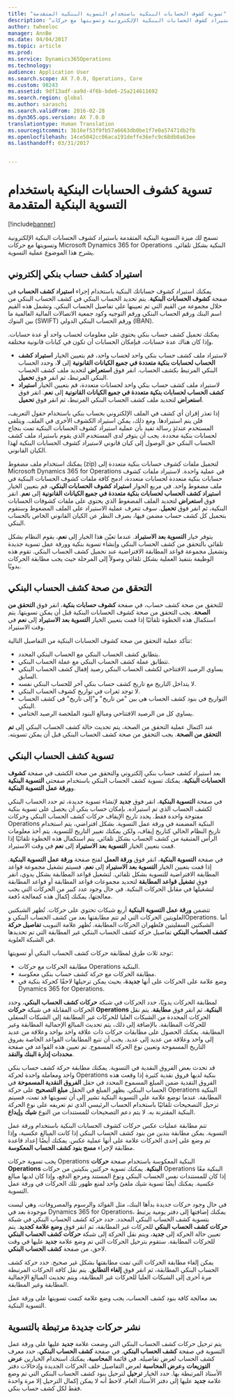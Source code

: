 ```yaml
---
title: "تسوية كشوف الحسابات البنكية باستخدام التسوية البنكية المتقدمة"
description: "تسمح لك ميزة التسوية البنكية المتقدمة باستيراد كشوف الحسابات البنكية الإلكترونية وتسويتها مع حركات Microsoft Dynamics 365 for Operations البنكية بشكل تلقائي. يشرح هذا الموضوع عملية التسوية."
author: twheeloc
manager: AnnBe
ms.date: 04/04/2017
ms.topic: article
ms.prod: 
ms.service: Dynamics365Operations
ms.technology: 
audience: Application User
ms.search.scope: AX 7.0.0, Operations, Core
ms.custom: 98243
ms.assetid: 9df13adf-aa9d-4f6b-bde6-25a214611692
ms.search.region: global
ms.author: saraschi
ms.search.validFrom: 2016-02-28
ms.dyn365.ops.version: AX 7.0.0
translationtype: Human Translation
ms.sourcegitcommit: 3b16ef53f9fb57a6663db0be1f7e0a57471db2fb
ms.openlocfilehash: 14ce5042cc06aca191deffe36efc9c68db0a63ee
ms.lasthandoff: 03/31/2017


---
```


# <a name="reconcile-bank-statements-by-using-advanced-bank-reconciliation"></a>تسوية كشوف الحسابات البنكية باستخدام التسوية البنكية المتقدمة

[!include[banner](../includes/banner.md)]


تسمح لك ميزة التسوية البنكية المتقدمة باستيراد كشوف الحسابات البنكية الإلكترونية وتسويتها مع حركات Microsoft Dynamics 365 for Operations البنكية بشكل تلقائي. يشرح هذا الموضوع عملية التسوية.  

<a name="import-an-electronic-bank-statement"></a>استيراد كشف حساب بنكي إلكتروني
-----------------------------------

يمكنك استيراد كشوف حساباتك البنكية باستخدام إجراء **استيراد كشف الحساب‬** في صفحة **كشوف الحسابات البنكية**. يتم تحديد الحساب البنكي في كشف الحساب البنكي من خلال مجموعة من القيم التي تم تعيينها على تفاصيل الحساب البنكي. وتشمل هذه القيم اسم البنك ورقم الحساب البنكي ورقم التوجيه وكود جمعية الاتصالات المالية العالمية ما بين البنوك (SWIFT) ورقم الحساب البنكي الدولي (IBAN). 

يمكنك تحميل كشف حساب بنكي يحتوي على معلومات لحساب واحد أو عدة حسابات. وإذا كان هناك عدة حسابات، فبإمكان الحسابات أن تكون في كيانات قانونية مختلفة.

-   لاستيراد ملف كشف حساب بنكي واحد لحساب واحد، قم بتعيين الخيار **استيراد كشف الحساب لحسابات بنكية متعددة في جميع الكيانات القانونية‬** إلى **لا**، وحدد الحساب البنكي المرتبط بكشف الحساب. انقر فوق **استعراض** لتحديد ملف كشف الحساب البنكي المرتبط، ثم انقر فوق **تحميل**.
-   لاستيراد ملف كشف حساب بنكي واحد لحسابات متعددة، قم بتعيين الخيار **استيراد كشف الحساب لحسابات بنكية متعددة في جميع الكيانات القانونية‬‬** إلى **نعم**. انقر فوق **استعراض** لتحديد ملف كشف الحساب البنكي المرتبط، ثم انقر فوق **تحميل**.

إذا تعذر إقران أي كشف في الملف الإلكتروني بحساب بنكي باستخدام حقول التعريف، فلن يتم استيرادها. ومع ذلك، يمكن استيراد الكشوف الأخرى في الملف. ويتلقى المستخدم عندئذٍ رسالة تفيد بأن عملية استيراد كشوف الحسابات البنكية تمت بنجاح لحسابات بنكية محددة. يجب أن يتوفر لدى المستخدم الذي يقوم باستيراد ملف كشف الحساب البنكي حق الوصول إلى كيان قانوني لاستيراد كشوف الحسابات البنكية لهذا الكيان القانوني. 

يمكنك استخدام ملف مضغوط (zip) لتحميل ملفات كشوف حسابات بنكية متعددة إلى Microsoft Dynamics 365 for Operations في عملية واحدة. لاستيراد ملفات كشوف حسابات بنكية متعددة لحسابات متعددة، ادمج كافة ملفات كشوف الحسابات البنكية في ملف مضغوط واحد. في مربع الحوار **استيراد كشوف الحسابات البنكي**، قم بتعيين الخيار **استيراد كشف الحساب لحسابات بنكية متعددة في جميع الكيانات القانونية** إلى **نعم**. انقر فوق **استعراض** لتحديد الملف المضغوط الذي يحتوي على ملفات كشوفات الحسابات البنكية، ثم انقر فوق **تحميل**. سوف تتعرف عملية الاستيراد على الملف المضغوط وستقوم بتحميل كل كشف حساب مضمن فيها، بصرف النظر عن الكيان القانوني الخاص بالحساب البنكي. 

يتوفر خيار **التسوية بعد الاستيراد**. عندما تعيّن هذا الخيار إلى **نعم**، يقوم النظام بشكل تلقائي بالتحقق من كشف الحساب البنكي وإنشاء تسوية بنكية وورقة عمل تسوية جديدة وتشغيل مجموعة قواعد المطابقة الافتراضية عند تحميل كشف الحساب البنكي. تقوم هذه الوظيفة بتنفيذ العملية بشكل تلقائي وصولاً إلى المرحلة حيث يجب مطابقة الحركات يدويًا.

## <a name="validate-the-bank-statement"></a>التحقق من صحة كشف الحساب البنكي
للتحقق من صحة كشف حساب، في صفحة **كشوف حسابات بنكية‬‏‫**، انقر فوق **التحقق من الصحة‬**. يجب التحقق من صحة كشوف الحسابات البنكية قبل أن يمكن تسويتها. يتم استكمال هذه الخطوة تلقائيًا إذا قمت بتعيين الخيار **التسوية بعد الاستيراد** إلى **نعم** في وقت الاستيراد. 

تتأكد عملية التحقق من صحة كشوف الحسابات البنكية من التفاصيل التالية:

-   يتطابق كشف الحساب البنكي مع الحساب البنكي المحدد.
-   تتطابق عملة كشف الحساب البنكي مع عملة الحساب البنكي.
-   يساوي الرصيد الافتتاحي لكشف الحساب البنكي رصيد إقفال كشف الحساب البنكي السابق.
-   لا يتداخل التاريخ مع تاريخ كشف حساب بنكي آخر للحساب البنكي نفسه.
-   لا توجد ثغرات في تواريخ كشوف الحساب البنكي.
-   التواريخ في بنود كشف الحساب هي بين "من تاريخ" و"إلى تاريخ" في كشف الحساب البنكي.
-   يساوي كل من الرصيد الافتتاحي ومبالغ البنود الملخصة الرصيد الختامي.

عند اكتمال عملية التحقق من الصحة، يتم تحديث حالة كشف الحساب البنكي إلى **‏‫تم التحقق من الصحة**. يجب التحقق من صحة كشف الحساب البنكي قبل أن يمكن تسويته.

## <a name="reconcile-the-bank-statement"></a>تسوية كشف الحساب البنكي
بعد استيراد كشف حساب بنكي إلكتروني والتحقق من صحة الكشف في صفحة **كشوف الحسابات البنكية**، يمكنك تسوية كشف الحساب البنكي باستخدام صفحتي **التسوية البنكية** و**ورقة عمل التسوية البنكية**. 

في صفحة **التسوية البنكية**، انقر فوق **جديد** لإنشاء تسوية جديدة، ثم حدد الحساب البنكي لكشف الحساب الذي تم استيراده. بإمكان حساب بنكي أن يحصل على تسوية بنكية مفتوحة واحدة فقط. يحدد تاريخ الإيقاف حركات كشف الحساب البنكي وحركات Operations البنكية المضمنة في ورقة عمل التسوية. بشكل افتراضي، يتم استخدام تاريخ النظام الحالي كتاريخ إيقاف، ولكن يمكنك تغيير التاريخ للتسوية. يتم أخذ معلومات الرأس المتبقية من كشف الحساب بشكل تلقائي. يتم استكمال هذه الخطوة تلقائيًا إذا قمت بتعيين الخيار **التسوية بعد الاستيراد** إلى **نعم** في وقت الاستيراد. 

في صفحة **التسوية البنكية**، انقر فوق **ورقة العمل** لفتح صفحة **ورقة عمل التسوية البنكية**. إذا قمت بتعيين الخيار **التسوية بعد الاستيراد** إلى **نعم**، فسيتم تشغيل مجموعة قواعد المطابقة الافتراضية‬ للتسوية بشكل تلقائي. لتشغيل قواعد المطابقة بشكل يدوي، انقر فوق **تشغيل قواعد المطابقة** لتحديد مجموعات قواعد المطابقة أو قواعد المطابقة لتشغيلها في مقابل الحركات البنكية. في حال وجود عدد كبير من الحركات التي يجب معالجتها، يمكنك إكمال هذه كمعالجة دُفعة‬. 

تتضمن **ورقة عمل التسوية البنكية** أربع شبكات تحتوي على حركات. تُظهر الشبكتين العلويتين الحركات التي لم تتم مطابقتها بعد من كشف الحساب البنكي وOperations. أما الشبكتين السفليتين فتُظهران الحركات المطابقة. تُظهر علامة التبويب **تفاصيل حركة كشف الحساب البنكي‬** تفاصيل حركة كشف الحساب البنكي غير المطابقة التي تم تحديدها في الشبكة العلوية. 

توجد ثلاث طرق لمطابقة حركات كشف الحساب البنكي أو تسويتها:

-   مطابقة الحركات مع حركات Operations البنكية.
-   مطابقة الحركات مع حركة كشف حساب بنكي معكوسة.
-   وضع علامة على الحركات على أنها **جديدة**، بحيث يمكن ترحيلها لاحقًا كحركة بنكية في Dynamics 365 for Operations.

لمطابقة الحركات يدويًا، حدد الحركات في شبكة **حركات كشف الحساب البنكي**، وحدد الحركات المقابلة في شبكة **حركات Operations البنكية‬**، ثم انقر فوق **مطابقة**. يتم نقل الحركات المحددة من الشبكات العليا للحركات غير المطابقة إلى الشبكات السفلى للحركات المطابقة. بالإضافة إلى ذلك، يتم تحديث المبالغ الإجمالية المطابقة وغير المطابقة. يمكنك الحصول على مطابقات حركات ذات علاقة واحد بواحد وعلاقة من عديد إلى واحد وعلاقة من عديد إلى عديد. يجب أن تتبع المطابقات القواعد الخاصة بفروق التاريخ المسموحة وتعيين نوع الحركة المسموح. تم تعيين هذه القواعد في صفحة **محددات إدارة البنك والنقد‬**.

قد تحدث بعض الفروق النقدية في التسوية. يمكنك مطابقة حركة كشف حساب بنكي واحد ومعاملة واحدة لحركة Operations بنكية لديها فروق نقدية كثيرة إذا وقعت هذه الفروق النقدية ضمن المبلغ المسموح المحدد في حقل **الفروق النقدية المسموحة‬** في الحساب البنكي. يظهر المبلغ في الحقل **مبلغ التصحيح** على حركة Operations البنكية المطابقة. عندما توضع علامة على التسوية البنكية تشير إلى أن تسويتها قد تمت، فسيتم ترحيل التصحيحات تلقائيًا باستخدام الحساب الرئيسي الذي تم تعريفه على نوع الحركة البنكية المقترنة به. لا يتم دعم التصحيحات للمستندات من النوع **شيك** و**إيداع‬**. 

تتم مطابقة عمليات عكس حركات كشوف الحسابات البنكية باستخدام ورقة عمل التسوية. يمكن مطابقة بندين من بنود كشف الحساب البنكي إذا كانت المبالغ عكسية، وإذا تم وضع على إحدى الحركات علامة على أنها عملية عكس. يمكنك أيضًا إعداد قاعدة مطابقة لإجراء **مسح بنود كشف الحساب المعكوسة**.

يجب تسوية حركات Operations البنكية المعكوسة باستخدام صفحة **حركات Operations البنكية**. يمكنك تسوية حركتين بنكيتين من حركات Operations البنكية معًا إذا كان للمستندات نفس الحساب البنكي ونوع المستند ومرجع الدفع، وإذا كان لديها مبالغ عكسية. يمكنك أيضًا تسوية شيك ملغىً واحد لمنع ظهور تلك الحركات في ورقة عمل التسوية. 

في حال وجود حركات جديدة بدأها البنك، مثل الفوائد والرسوم والمصروفات، وهي ليست موجودة بعد في Dynamics 365 for Operations، يمكنك إضافتها إلى دفتر يومية يرتبط بتسوية كشف الحساب البنكي المحدد. حدد حركة كشف الحساب البنكي في شبكة **حركات كشف الحساب البنكي** للحركات غير المطابقة، ثم انقر فوق **وضع علامة كجديد**. يتم تعيين حالة الحركة إلى **جديد**، ويتم نقل الحركة إلى شبكة **حركات كشف الحساب البنكي** للحركات المطابقة. ستقوم بترحيل الحركات التي تم وضع علامة **جديد** عليها في وقت لاحق، من صفحة **كشف الحساب البنكي**. 

يمكن إلغاء مطابقة الحركات التي تمت مطابقتها بشكل غير صحيح. حدد حركة كشف الحساب البنكي المطابقة، ثم انقر فوق **إلغاء التطابق**. يتم نقل كافة الحركات المرتبطة مرة أخرى إلى الشبكات العليا للحركات غير المطابقة، ويتم تحديث المبالغ الإجمالية المطابقة وغير المطابقة. 

بعد معالجة كافة بنود كشف الحساب، يجب وضع علامة كتمت تسويتها على ورقة عمل التسوية البنكية.

## <a name="post-new-transactions-that-are-associated-with-the-reconciliation"></a>نشر حركات جديدة مرتبطة بالتسوية
يتم ترحيل حركات كشف الحساب البنكي التي وضعت علامة **جديد** عليها على ورقة عمل التسوية في صفحة **كشف الحساب البنكي**. في صفحة **كشف الحساب البنكي**، حدد معرف كشف الحساب لعرض تفاصيله. في قائمة **المحاسبة‬**، يمكنك استخدام الخيارين **عرض التوزيعات** و**عرض المحاسبة** لعرض التفاصيل خلف الحركات الجديدة وإدخالات دفتر الأستاذ المرتبطة بها. حدد الخيار **ترحيل** لترحيل بنود كشف الحساب البنكي التي تم وضع علامة **جديد** عليها إلى دفتر الأستاذ العام. لاحظ أنه لا يمكن إكمال الترحيل إلا مرة واحدة فقط لكل كشف حساب بنكي.




